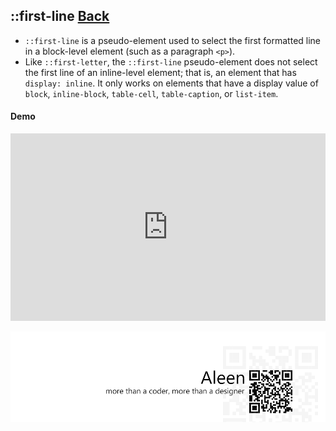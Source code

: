 ## ::first-line [**Back**](./../pseudoClass.md)

- `::first-line` is a pseudo-element used to select the first formatted line in a block-level element (such as a paragraph `<p>`).
- Like `::first-letter`, the `::first-line` pseudo-element does not select the first line of an inline-level element; that is, an element that has `display: inline`. It only works on elements that have a display value of `block`, `inline-block`, `table-cell`, `table-caption`, or `list-item`.

#### Demo

<iframe src="http://tympanus.net/codrops-playground/SaraSoueidan/HX6N5Kfb/embed/result,html,css/" class="codrops-playground-embed" width="100%" height="300px" frameborder="0" scrolling="no" allowfullscreen="true" style="position: relative;"></iframe>

<a href="http://aleen42.github.io/" target="_blank" ><img src="./../../../pic/tail.gif"></a>